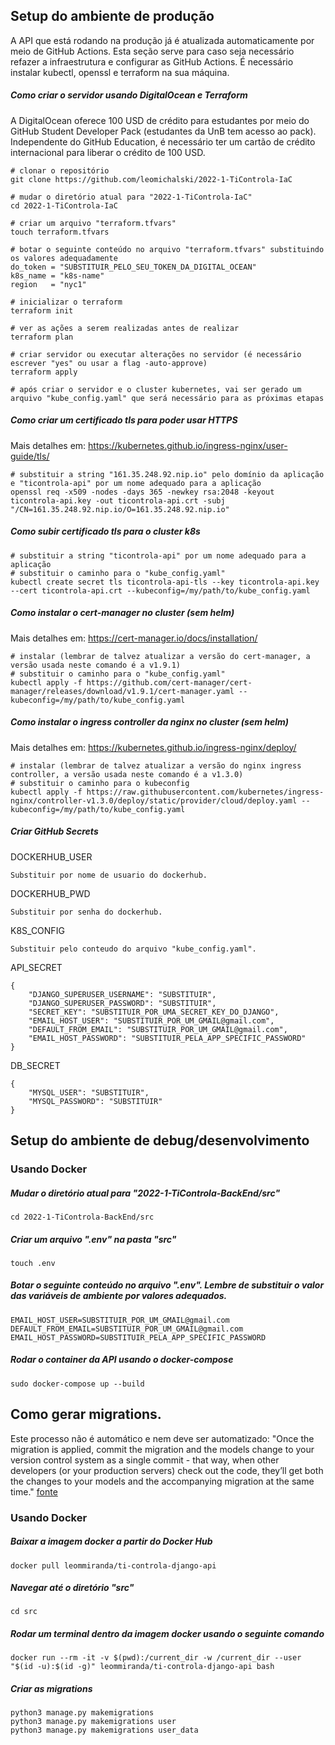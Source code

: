 ## Setup do ambiente de produção
A API que está rodando na produção já é atualizada automaticamente por meio de GitHub Actions. Esta seção serve para caso seja necessário refazer a infraestrutura e configurar as GitHub Actions. É necessário instalar kubectl, openssl e terraform na sua máquina.

##### Como criar o servidor usando DigitalOcean e Terraform
A DigitalOcean oferece 100 USD de crédito para estudantes por meio do GitHub Student Developer Pack (estudantes da UnB tem acesso ao pack). Independente do GitHub Education, é necessário ter um cartão de crédito internacional para liberar o crédito de 100 USD.

```
# clonar o repositório
git clone https://github.com/leomichalski/2022-1-TiControla-IaC

# mudar o diretório atual para "2022-1-TiControla-IaC"
cd 2022-1-TiControla-IaC

# criar um arquivo "terraform.tfvars"
touch terraform.tfvars

# botar o seguinte conteúdo no arquivo "terraform.tfvars" substituindo os valores adequadamente
do_token = "SUBSTITUIR_PELO_SEU_TOKEN_DA_DIGITAL_OCEAN"
k8s_name = "k8s-name"
region   = "nyc1"

# inicializar o terraform
terraform init

# ver as ações a serem realizadas antes de realizar
terraform plan

# criar servidor ou executar alterações no servidor (é necessário escrever "yes" ou usar a flag -auto-approve)
terraform apply

# após criar o servidor e o cluster kubernetes, vai ser gerado um arquivo "kube_config.yaml" que será necessário para as próximas etapas
```

##### Como criar um certificado tls para poder usar HTTPS
Mais detalhes em: https://kubernetes.github.io/ingress-nginx/user-guide/tls/

```
# substituir a string "161.35.248.92.nip.io" pelo domínio da aplicação e "ticontrola-api" por um nome adequado para a aplicação
openssl req -x509 -nodes -days 365 -newkey rsa:2048 -keyout ticontrola-api.key -out ticontrola-api.crt -subj "/CN=161.35.248.92.nip.io/O=161.35.248.92.nip.io"
```

##### Como subir certificado tls para o cluster k8s

```
# substituir a string "ticontrola-api" por um nome adequado para a aplicação
# substituir o caminho para o "kube_config.yaml"
kubectl create secret tls ticontrola-api-tls --key ticontrola-api.key --cert ticontrola-api.crt --kubeconfig=/my/path/to/kube_config.yaml
```

##### Como instalar o cert-manager no cluster (sem helm)

Mais detalhes em: <https://cert-manager.io/docs/installation/>

```
# instalar (lembrar de talvez atualizar a versão do cert-manager, a versão usada neste comando é a v1.9.1)
# substituir o caminho para o "kube_config.yaml"
kubectl apply -f https://github.com/cert-manager/cert-manager/releases/download/v1.9.1/cert-manager.yaml --kubeconfig=/my/path/to/kube_config.yaml
```

##### Como instalar o ingress controller da nginx no cluster (sem helm)

Mais detalhes em: <https://kubernetes.github.io/ingress-nginx/deploy/>

```
# instalar (lembrar de talvez atualizar a versão do nginx ingress controller, a versão usada neste comando é a v1.3.0)
# substituir o caminho para o kubeconfig
kubectl apply -f https://raw.githubusercontent.com/kubernetes/ingress-nginx/controller-v1.3.0/deploy/static/provider/cloud/deploy.yaml --kubeconfig=/my/path/to/kube_config.yaml
```

##### Criar GitHub Secrets

DOCKERHUB_USER
```
Substituir por nome de usuario do dockerhub.
```

DOCKERHUB_PWD
```
Substituir por senha do dockerhub.
```

K8S_CONFIG
```
Substituir pelo conteudo do arquivo "kube_config.yaml".
```

API_SECRET
```
{
    "DJANGO_SUPERUSER_USERNAME": "SUBSTITUIR",
    "DJANGO_SUPERUSER_PASSWORD": "SUBSTITUIR",
    "SECRET_KEY": "SUBSTITUIR_POR_UMA_SECRET_KEY_DO_DJANGO",
    "EMAIL_HOST_USER": "SUBSTITUIR_POR_UM_GMAIL@gmail.com",
    "DEFAULT_FROM_EMAIL": "SUBSTITUIR_POR_UM_GMAIL@gmail.com",
    "EMAIL_HOST_PASSWORD": "SUBSTITUIR_PELA_APP_SPECIFIC_PASSWORD"
}
```

DB_SECRET
```
{
    "MYSQL_USER": "SUBSTITUIR",
    "MYSQL_PASSWORD": "SUBSTITUIR"
}
```

## Setup do ambiente de debug/desenvolvimento

### Usando Docker

##### Mudar o diretório atual para "2022-1-TiControla-BackEnd/src"
```
cd 2022-1-TiControla-BackEnd/src
```

##### Criar um arquivo ".env" na pasta "src"
```
touch .env
```

##### Botar o seguinte conteúdo no arquivo ".env". Lembre de substituir o valor das variáveis de ambiente por valores adequados.
```
EMAIL_HOST_USER=SUBSTITUIR_POR_UM_GMAIL@gmail.com
DEFAULT_FROM_EMAIL=SUBSTITUIR_POR_UM_GMAIL@gmail.com
EMAIL_HOST_PASSWORD=SUBSTITUIR_PELA_APP_SPECIFIC_PASSWORD
```

##### Rodar o container da API usando o docker-compose
```
sudo docker-compose up --build
```

## Como gerar migrations.
Este processo não é automático e nem deve ser automatizado: "Once the migration is applied, commit the migration and the models change to your version control system as a single commit - that way, when other developers (or your production servers) check out the code, they’ll get both the changes to your models and the accompanying migration at the same time." [fonte](https://docs.djangoproject.com/en/4.1/topics/migrations/#workflow)

### Usando Docker

##### Baixar a imagem docker a partir do Docker Hub
```
docker pull leommiranda/ti-controla-django-api
```

##### Navegar até o diretório "src"

```
cd src
```

##### Rodar um terminal dentro da imagem docker usando o seguinte comando
```
docker run --rm -it -v $(pwd):/current_dir -w /current_dir --user "$(id -u):$(id -g)" leommiranda/ti-controla-django-api bash
```

##### Criar as migrations
```
python3 manage.py makemigrations
python3 manage.py makemigrations user
python3 manage.py makemigrations user_data
```

